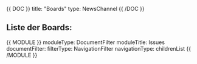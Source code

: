 {{ DOC }}
title: "Boards"
type: NewsChannel
{{ /DOC }}

## Liste der Boards:
 
{{ MODULE }}
  moduleType: DocumentFilter
  moduleTitle: Issues
  documentFilter:
    filterType: NavigationFilter
    navigationType: childrenList
{{ /MODULE }}

